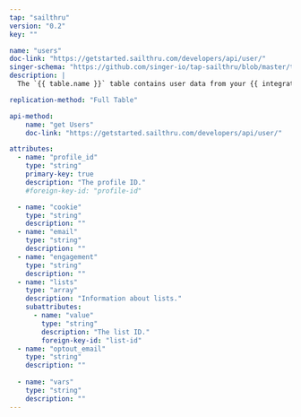 ```yaml
---
tap: "sailthru"
version: "0.2"
key: ""

name: "users"
doc-link: "https://getstarted.sailthru.com/developers/api/user/"
singer-schema: "https://github.com/singer-io/tap-sailthru/blob/master/tap_sailthru/schemas/users.json"
description: |
  The `{{ table.name }}` table contains user data from your {{ integration.display_name }} account. This is a child table of `blast_save_list`.

replication-method: "Full Table"

api-method:
    name: "get Users"
    doc-link: "https://getstarted.sailthru.com/developers/api/user/"

attributes:
  - name: "profile_id"
    type: "string"
    primary-key: true
    description: "The profile ID."
    #foreign-key-id: "profile-id"

  - name: "cookie"
    type: "string"
    description: ""
  - name: "email"
    type: "string"
    description: ""
  - name: "engagement"
    type: "string"
    description: ""
  - name: "lists"
    type: "array"
    description: "Information about lists."
    subattributes:
      - name: "value"
        type: "string"
        description: "The list ID."
        foreign-key-id: "list-id"
  - name: "optout_email"
    type: "string"
    description: ""
  
  - name: "vars"
    type: "string"
    description: ""
---
```

